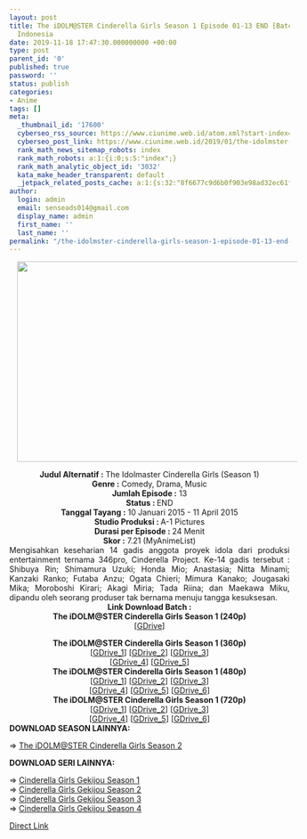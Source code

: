 ```yaml
---
layout: post
title: The iDOLM@STER Cinderella Girls Season 1 Episode 01-13 END [Batch] Subtitle
  Indonesia
date: 2019-11-18 17:47:30.000000000 +00:00
type: post
parent_id: '0'
published: true
password: ''
status: publish
categories:
- Anime
tags: []
meta:
  _thumbnail_id: '17600'
  cyberseo_rss_source: https://www.ciunime.web.id/atom.xml?start-index=2851&max-results=150
  cyberseo_post_link: https://www.ciunime.web.id/2019/01/the-idolmster-cinderella-girls-season-1.html
  rank_math_news_sitemap_robots: index
  rank_math_robots: a:1:{i:0;s:5:"index";}
  rank_math_analytic_object_id: '3032'
  kata_make_header_transparent: default
  _jetpack_related_posts_cache: a:1:{s:32:"8f6677c9d6b0f903e98ad32ec61f8deb";a:2:{s:7:"expires";i:1644976798;s:7:"payload";a:0:{}}}
author:
  login: admin
  email: senseads014@gmail.com
  display_name: admin
  first_name: ''
  last_name: ''
permalink: "/the-idolmster-cinderella-girls-season-1-episode-01-13-end-batch-subtitle-indonesia/"
---
```

<div class="separator" style="clear: both; text-align: center;"><a href="https://4.bp.blogspot.com/-IdmXYOul-g8/XD814clDW5I/AAAAAAAAHpc/WosIOEjSD4su-L29dRd0F_kGCRtaKe7DACLcBGAs/s1600/The%2BiDOLM%2540STER%2BCinderella%2BGirls%2BSeason%2B1.jpg" imageanchor="1" style="margin-left: 1em; margin-right: 1em;"><img border="0" data-original-height="720" data-original-width="1280" height="360" src="{{ site.baseurl }}/assets/2019/11/The%2BiDOLM%2540STER%2BCinderella%2BGirls%2BSeason%2B1.jpg" width="640" /></a></div>
<p>
<div style="text-align: center;"><b>Judul</b><b><b> Alternatif</b> :</b> The Idolmaster Cinderella Girls (Season 1)</div>
<div style="text-align: center;"><b><b>Genre :</b></b> <b></b>Comedy, Drama, Music </div>
<div style="text-align: center;"><b>Jumlah Episode :</b> 13<br /><b>Status :&nbsp;</b>END<br /><b>Tanggal Tayang :</b> 10 Januari 2015 - 11 April 2015 <br /><b>Studio Produksi : </b>A-1 Pictures<br /><b>Durasi per Episode :&nbsp;</b>24 Menit</div>
<div style="text-align: center;"><b>Skor :</b> 7.21 (MyAnimeList)</div>
<div style="text-align: center;"></div>
<div style="text-align: justify;">Mengisahkan keseharian 14 gadis anggota proyek idola dari produksi entertainment ternama 346pro, Cinderella Project. Ke-14 gadis tersebut : Shibuya Rin; Shimamura Uzuki; Honda Mio; Anastasia; Nitta Minami; Kanzaki Ranko; Futaba Anzu; Ogata Chieri; Mimura Kanako; Jougasaki Mika; Moroboshi Kirari; Akagi Miria; Tada Riina; dan Maekawa Miku, dipandu oleh seorang produser tak bernama menuju tangga kesuksesan.</div>
<div style="text-align: justify;"></div>
<div style="text-align: justify;"></div>
<div style="text-align: center;"><b>Link Download Batch :</b></div>
<div style="text-align: center;">
<div style="text-align: center;"><b>The iDOLM@STER Cinderella Girls Season 1 (240p)</b></div>
<div style="text-align: center;">[<a href="http://drive.google.com/uc?id=0B0Hdp0uJQHqBV3BhR2YxRnNHZ0U" target="_blank" rel="noopener">GDrive</a>]</p>
</div>
</div>
<div style="text-align: center;"><b>The iDOLM@STER Cinderella Girls Season 1 (360p)</b></div>
<div style="text-align: center;">[<a href="http://drive.google.com/uc?id=0B0Hdp0uJQHqBVFVmVWxIY2E3b2c" target="_blank" rel="noopener">GDrive_1</a>] [<a href="https://drive.google.com/uc?export=download&amp;id=1dSDzvWMsXRE3yYmuB_iVTYDEnTO6zgCd" target="_blank" rel="noopener">GDrive_2</a>] [<a href="https://drive.google.com/uc?id=1MiQKtMnUCekjy1A2JyYYdsk_X8dqjgF-" target="_blank" rel="noopener">GDrive_3</a>]<br />[<a href="https://drive.google.com/uc?id=19Vs5VAOtDjTGI1sclpsMrkbL1oiu7M0k" target="_blank" rel="noopener">GDrive_4</a>] [<a href="http://drive.google.com/uc?id=1GfsFwIetrOq8zf1tyFcfM7I1L7xjKfwq" target="_blank" rel="noopener">GDrive_5</a>]</div>
<div style="text-align: center;"></div>
<div style="text-align: center;"><b>The iDOLM@STER Cinderella Girls Season 1 (480p)</b><br />[<a href="https://drive.google.com/uc?id=17EocnqjRYptBT-WYA_ph76gFVjKXtYdP" target="_blank" rel="noopener">GDrive_1</a>] [<a href="https://drive.google.com/uc?id=15ingh8tt2pkZMUTrBVHbHcmG8cPp0Q5x" target="_blank" rel="noopener">GDrive_2</a>] [<a href="https://drive.google.com/uc?id=0B0Hdp0uJQHqBZE1HbW5qdGhoZEE" target="_blank" rel="noopener">GDrive_3</a>]<br />[<a href="https://drive.google.com/uc?export=download&amp;id=13nwZRWdhM5BH_sDS5GTgjJZ0wMRRA-Id" target="_blank" rel="noopener">GDrive_4</a>] [<a href="https://drive.google.com/uc?id=1lEXkewziv3kRXmnjcdo3uLJUz24Uj0dk" target="_blank" rel="noopener">GDrive_5</a>] [<a href="http://drive.google.com/uc?id=17S472XHnBDEx7qN_Nvm7J_-Yps5nxBG0" target="_blank" rel="noopener">GDrive_6</a>]</div>
<div style="text-align: center;"><b>The iDOLM@STER Cinderella Girls Season 1 (720p)</b><br />[<a href="https://drive.google.com/uc?id=187sJEPLyx44pdpXN6rVzWMHaKcLxTC6-" target="_blank" rel="noopener">GDrive_1</a>] [<a href="https://drive.google.com/uc?id=1fw7xiiIVyRQ3ckgLc-W4_f43_lS3qoI7" target="_blank" rel="noopener">GDrive_2</a>] [<a href="http://drive.google.com/uc?id=0B0Hdp0uJQHqBYzdHUzdJeG4tcXM" target="_blank" rel="noopener">GDrive_3</a>]<br />[<a href="https://drive.google.com/uc?export=download&amp;id=1KJ7tftT-04nXKEYtaUmNgkPMQ50ym_RY" target="_blank" rel="noopener">GDrive_4</a>] [<a href="http://drive.google.com/uc?id=139ekf8iQZOwitEwawF3bSfXLeXpnYecO" target="_blank" rel="noopener">GDrive_5</a>] [<a href="https://drive.google.com/uc?id=1i3Q-vvsLpQKgMyktMa2sBemLSNJFtr26" target="_blank" rel="noopener">GDrive_6</a>]
<div style="text-align: justify;">
<div style="text-align: justify;">
<div style="text-align: justify;"><b>DOWNLOAD SEASON LAINNYA:</b></p>
</div>
<div style="text-align: justify;">=&gt;&nbsp;<a href="https://www.ciunime.web.id/2019/01/the-idolmster-cinderella-girls-season-2.html" target="_blank" rel="noopener">The iDOLM@STER Cinderella Girls Season 2</a></div>
<div style="text-align: justify;"></div>
<p><b>DOWNLOAD SERI LAINNYA:</b></p>
<p>=&gt;&nbsp;<a href="https://www.ciunime.web.id/2019/04/cinderella-girls-gekijou-season-1.html" target="_blank" rel="noopener">Cinderella Girls Gekijou Season 1</a><br />=&gt;&nbsp;<a href="https://www.ciunime.web.id/2019/04/cinderella-girls-gekijou-season-2.html" target="_blank" rel="noopener">Cinderella Girls Gekijou Season 2</a><br />=&gt;&nbsp;<a href="https://www.ciunime.web.id/2019/08/cinderella-girls-gekijou-season-3.html" target="_blank" rel="noopener">Cinderella Girls Gekijou Season 3</a><br />=&gt;&nbsp;<a href="https://www.ciunime.web.id/2019/07/cinderella-girls-gekijou-season-4.html" target="_blank" rel="noopener">Cinderella Girls Gekijou Season 4</a></div>
<div style="text-align: justify;"></div>
</div>
</div>
<link rel="stylesheet" href="https://cdnjs.cloudflare.com/ajax/libs/font-awesome/4.7.0/css/font-awesome.min.css" />
<div class="divbtn"> <a href="https://handymansurrender.com/fihup8buzv?key=94550f7ce39444073321dde3b8782f97" class="btn"><i class="fa fa-download"></i> Direct Link</a> </div>
